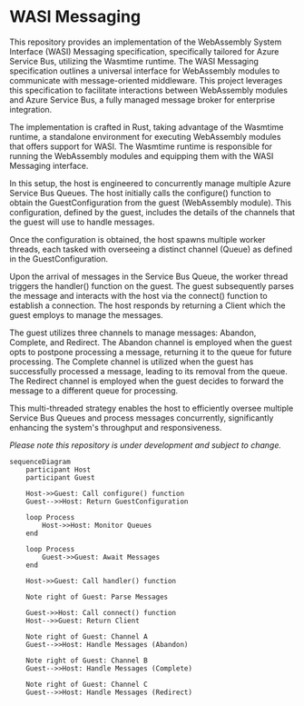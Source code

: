 # WASI Messaging

This repository provides an implementation of the WebAssembly System Interface (WASI) Messaging specification, specifically tailored for Azure Service Bus, utilizing the Wasmtime runtime. The WASI Messaging specification outlines a universal interface for WebAssembly modules to communicate with message-oriented middleware. This project leverages this specification to facilitate interactions between WebAssembly modules and Azure Service Bus, a fully managed message broker for enterprise integration.

The implementation is crafted in Rust, taking advantage of the Wasmtime runtime, a standalone environment for executing WebAssembly modules that offers support for WASI. The Wasmtime runtime is responsible for running the WebAssembly modules and equipping them with the WASI Messaging interface.

In this setup, the host is engineered to concurrently manage multiple Azure Service Bus Queues. The host initially calls the configure() function to obtain the GuestConfiguration from the guest (WebAssembly module). This configuration, defined by the guest, includes the details of the channels that the guest will use to handle messages.

Once the configuration is obtained, the host spawns multiple worker threads, each tasked with overseeing a distinct channel (Queue) as defined in the GuestConfiguration.

Upon the arrival of messages in the Service Bus Queue, the worker thread triggers the handler() function on the guest. The guest subsequently parses the message and interacts with the host via the connect() function to establish a connection. The host responds by returning a Client which the guest employs to manage the messages.

The guest utilizes three channels to manage messages: Abandon, Complete, and Redirect. The Abandon channel is employed when the guest opts to postpone processing a message, returning it to the queue for future processing. The Complete channel is utilized when the guest has successfully processed a message, leading to its removal from the queue. The Redirect channel is employed when the guest decides to forward the message to a different queue for processing.

This multi-threaded strategy enables the host to efficiently oversee multiple Service Bus Queues and process messages concurrently, significantly enhancing the system's throughput and responsiveness.

_Please note this repository is under development and subject to change._

```mermaid
sequenceDiagram
    participant Host
    participant Guest

    Host->>Guest: Call configure() function
    Guest-->>Host: Return GuestConfiguration

    loop Process
        Host->>Host: Monitor Queues
    end

    loop Process
        Guest->>Guest: Await Messages
    end

    Host->>Guest: Call handler() function

    Note right of Guest: Parse Messages

    Guest->>Host: Call connect() function
    Host-->>Guest: Return Client

    Note right of Guest: Channel A
    Guest-->>Host: Handle Messages (Abandon)

    Note right of Guest: Channel B
    Guest-->>Host: Handle Messages (Complete)

    Note right of Guest: Channel C
    Guest-->>Host: Handle Messages (Redirect)
```
